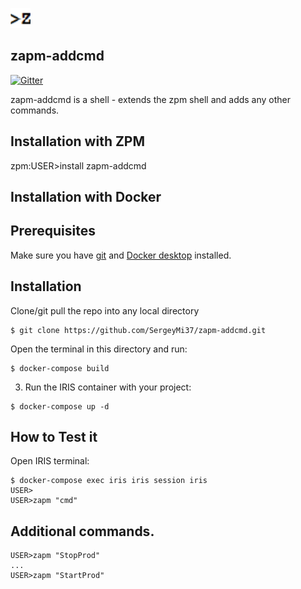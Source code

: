 ![](https://github.com/SergeyMi37/zapm-addcmd/blob/master/doc/zapm-dark.png)

## zapm-addcmd
[![Gitter](https://img.shields.io/badge/Available%20on-Intersystems%20Open%20Exchange-00b2a9.svg)](https://openexchange.intersystems.com/package/zapm-addcmd-1)

zapm-addcmd is a shell - extends the zpm shell and adds any other commands.

## Installation with ZPM

zpm:USER>install zapm-addcmd

## Installation with Docker

## Prerequisites
Make sure you have [git](https://git-scm.com/book/en/v2/Getting-Started-Installing-Git) and [Docker desktop](https://www.docker.com/products/docker-desktop) installed.

## Installation 
Clone/git pull the repo into any local directory

```
$ git clone https://github.com/SergeyMi37/zapm-addcmd.git
```

Open the terminal in this directory and run:

```
$ docker-compose build
```

3. Run the IRIS container with your project:

```
$ docker-compose up -d
```

## How to Test it
Open IRIS terminal:

```
$ docker-compose exec iris iris session iris
USER>
USER>zapm "cmd"

```

## Additional commands.
```
USER>zapm "StopProd"
...
USER>zapm "StartProd"

```
